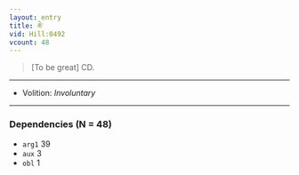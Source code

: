 ```yaml
---
layout: entry
title: ཆེ་
vid: Hill:0492
vcount: 48
---
```

> [To be great] CD\.

---
* Volition: _Involuntary_

---

### Dependencies (N = 48)
* `arg1` 39
* `aux` 3
* `obl` 1
